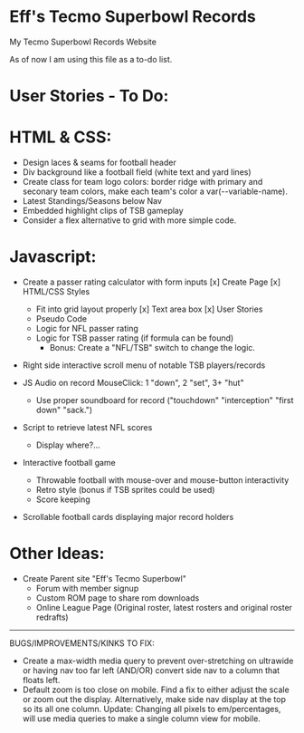 # Eff's Tecmo Superbowl Records
 My Tecmo Superbowl Records Website

As of now I am using this file as a to-do list. 

# User Stories - To Do:

# HTML & CSS:

- Design laces & seams for football header
- Div background like a football field (white text and yard lines)
- Create class for team logo colors: border ridge with primary and seconary team colors, make each team's color a var(--variable-name).
- Latest Standings/Seasons below Nav 
- Embedded highlight clips of TSB gameplay
- Consider a flex alternative to grid with more simple code.

# Javascript:

- Create a passer rating calculator with form inputs
    [x] Create Page
    [x] HTML/CSS Styles
    - Fit into grid layout properly
    [x] Text area box
    [x] User Stories
    - Pseudo Code
    - Logic for NFL passer rating
    - Logic for TSB passer rating (if formula can be found)
        - Bonus: Create a "NFL/TSB" switch to change the logic.

- Right side interactive scroll menu of notable TSB players/records

- JS Audio on record MouseClick: 1 "down", 2 "set", 3+ "hut"
    - Use proper soundboard for record ("touchdown" "interception" "first down" "sack.")

- Script to retrieve latest NFL scores
    - Display where?...

- Interactive football game
    - Throwable football with mouse-over and mouse-button interactivity
    - Retro style (bonus if TSB sprites could be used)
    - Score keeping

- Scrollable football cards displaying major record holders

# Other Ideas:

- Create Parent site "Eff's Tecmo Superbowl"
    - Forum with member signup
    - Custom ROM page to share rom downloads
    - Online League Page (Original roster, latest rosters and original roster redrafts)

---------------------------------------------------------------
BUGS/IMPROVEMENTS/KINKS TO FIX:
- Create a max-width media query to prevent over-stretching on ultrawide or having nav too far left (AND/OR) convert side nav to a column that floats left.
- Default zoom is too close on mobile. Find a fix to either adjust the scale or zoom out the display. Alternatively, make side nav display at the top so its all one column. Update: Changing all pixels to em/percentages, will use media queries to make a single column view for mobile.